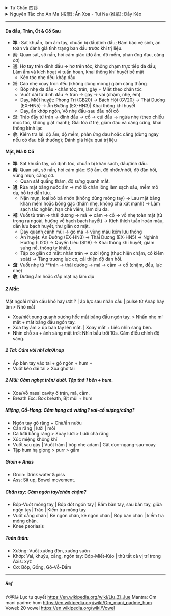 <details><summary>Tứ Chẩn 四診</summary>
 
+ Vọng (望): Thần sắc (da, mắt, nét mặt), Sắc diện (màu sắc da), Lưỡi (hình dạng, màu sắc, rêu lưỡi), Hình dáng cơ thể (béo, tỷ lệ cơ thể: phù nề,..), Cử động (run, yếu liệt, cứng, loạng choạng)
+ Văn (聞 – Nghe / Ngửi): Mùi hơi thở, mùi cơ thể, tiếng thở - nói, tim đập
+ Vấn (問): Chỗ nào khó chịu, chỗ nào ngứa, cảm thấy ko thông, cảm thấy nặng, thói quen xấu, bệnh ..
+ Thiết (切 –  / Bắt mạch): Sờ da (đàn hồi, lạnh-nóng, ẩm-nhớt), cơ (lỏng, ), bắt mạch.
</details>
<details><summary> Nguyên Tắc cho An Ma (按摩): Ấn Xoa - Tui Na (推拿): Đẩy Kéo </summary>
 
+ 先表后里: Trước ngoài, sau trong. 先上后下: Trước trên, sau dưới. 先近后远: Trước gần, sau xa.
+ 先轻后重: Trước nhẹ, sau mạnh. 先慢后快: Trước chậm, sau nhanh. 由外及内: Từ ngoài vào trong.
+ 由通至補瀉: Từ thông đến bổ tả
##### Kỹ thuật xoa bóp Tui Na: 準 (Chuẩn: Chuẩn bị) → 察 (Sát) → 通 (Thông) → 補 (Bổ) → 瀉 (Tả) → 收 (Thu: Kết thúc)
 
| Giai đoạn (漢字) | Mục tiêu chính                   | Kỹ thuật gợi ý                                               | Đặc điểm lực                         | Tốc độ        | Phạm vi         | Ví dụ huyệt/điểm               |
|------------------|----------------------------------|--------------------------------------------------------------|--------------------------------------|--------------|----------------|--------------------------------|
| 察 (Sát)         | Quan sát, xem xét, kiểm chứng    | Quan sát, sờ nắn, hỏi bệnh nhân, đánh giá trước và sau liệu trình | Rất nhẹ, tập trung cảm nhận           | Chậm         | Toàn vùng       | Độ ấm, độ mềm, phản ứng đau, sắc mặt |
| 通 (Thông)       | Khai thông khí huyết, làm ấm     | Xoa (摩), Vuốt (推), Miết (擠), Day nông (按)                  | Nhẹ – vừa, liên tục, đều             | Chậm         | Rộng           | Làm nóng vùng, vuốt dọc kinh lạc |
| 補 (Bổ)          | Nuôi dưỡng phần hư, phục hồi     | Day sâu chậm (按), Ấn giữ, Miết theo kinh (擠)                  | Vừa – sâu, tăng dần, êm              | Chậm         | Vừa            | Phong Trì (GB20), Kiên Tỉnh (GB21), Túc Tam Lý (ST36) |
| 瀉 (Tả)          | Giải ứ trệ, tiêu thực tà, giảm đau | Bấm A-thị huyệt (阿是穴), Đấm (捶), Vỗ (拍), Kéo giãn (牽引), Cào (抓) | Mạnh, dứt khoát, ngắt quãng hoặc kéo giãn đều | Nhanh – trung bình | Hẹp hoặc chuyên biệt | A-thị điểm, Hợp Cốc (LI4), Khúc Trì (LI11), Hoàn Khiêu (GB30) |
| 收 (Thu)    | Thư giãn, ổn định thần kinh      | Vuốt dài (撫), Cào nhẹ (抓), Xoa vòng (摩)                     | Nhẹ, êm dịu, đều đặn                  | Chậm         | Rộng           | Vuốt từ trung tâm ra ngoài, kết thúc vùng trị liệu |


###### Quy trình mẫu: Vai – Gáy
| Bước | Giai đoạn (漢字) | Thao tác chính                                | Thời lượng (tham khảo) | Ghi chú an toàn |
|------|------------------|-----------------------------------------------|------------------------|-----------------|
| 1    | **通 (Thông)**   | Xoa, vuốt, miết làm nóng toàn bộ vùng vai – gáy | 2–4 phút               | Dùng dầu/balm để tránh ma sát gây rát |
| 2    | **補 (Bổ)**      | Day sâu Kiên Tỉnh (GB21), Phong Trì (GB20)     | 3–5 phút               | Tăng lực từ từ, giữ cảm giác “căng tức dễ chịu” |
| 3    | **瀉 (Tả)**      | Bấm A-thị, đấm dọc hai bên cột sống, kéo giãn nhẹ | 2–4 phút               | Tránh ấn lên xương hoặc mạch máu lớn |
| 4    | **收 (Kết thúc)**| Vuốt dài và cào nhẹ toàn vùng                 | 30–60 giây             | Đưa cơ thể về trạng thái thư giãn, ổn định |
</details>

---
#### Da đầu, Trán, Ót & Cổ Sau
+ **準** : Sát khuẩn, làm ấm tay, chuẩn bị dầu/tinh dầu; Đảm bảo vệ sinh, an toàn và đánh giá tình trạng ban đầu trước khi trị liệu.
+ 察: Quan sát, sờ nắn, hỏi cảm giác (độ ấm, độ mềm, phản ứng đau, căng cơ)
+ 通: Hơ tay trên đỉnh đầu → hơ trên tóc, không chạm trực tiếp da đầu; Làm ấm và kích hoạt vi tuần hoàn, khai thông khí huyết bề mặt
  + Kéo tóc nhẹ đều khắp đầu
+ 補: Cào nhẹ xoay tròn đều (không dùng móng) giảm căng thẳng
  + Bóp nhẹ da đầu - chân tóc, trán, gáy + Miết theo chân tóc
  + Vuốt dài từ đỉnh đầu → trán → gáy → vai (chậm, nhẹ, êm)
  + Day, Miết huyệt: Phong Trì (GB20) → Bách Hội (GV20) → Thái Dương (EX-HN5) → Ấn Đường (EX-HN3)| Khai thông khí huyết
  + Day, ấn khớp ngón, Vỗ nhẹ đầu-sau đầu nối cổ
+ 瀉: Trảo đẩy từ trán → đỉnh đầu → cổ → cúi đầu → ngửa nhẹ (theo chiều mọc tóc, không giật mạnh); Giải tỏa ứ trệ, giảm đau và căng cứng, khai thông kinh lạc
+ 收: Kiểm tra lại: độ ấm, độ mềm, phản ứng đau hoặc căng (dừng ngay nếu có đau bất thường); Đánh giá hiệu quả trị liệu

#### Mặt, Má & Cổ 
+ **準**: Sát khuẩn tay, cố định tóc, chuẩn bị khăn sạch, dầu/tinh dầu.  
+ **察**: Quan sát, sờ nắn, hỏi cảm giác: Độ ẩm, độ nhờn/nhớt, độ đàn hồi, vùng mụn, căng cơ.  
  + Quan sát quầng thâm, độ sưng quanh mắt.  
+ **通**: Rửa mặt bằng nước ấm → mở lỗ chân lông làm sạch sâu, mềm mô da, hỗ trợ dẫn lưu.
  + Nặn mụn, loại bỏ bã nhờn (không dùng móng tay) → Lau mặt bằng khăn mềm hoặc bông gạc (thấm nhẹ, không chà xát mạnh) → Làm sạch tắc nghẽn, hạn chế viêm, làm dịu da.
+ **補**: Vuốt từ trán → thái dương → má → cằm → cổ → vỗ nhẹ toàn mặt (từ trong ra ngoài, hướng về hạch bạch huyết) → Kích thích tuần hoàn máu, dẫn lưu bạch huyết, thư giãn cơ mặt.
  - Day quanh cánh mũi → gò má → vùng máu kém lưu thông
  - Ấn huyệt: Ấn Đường (EX-HN3) → Thái Dương (EX-HN5) → Nghinh Hương (LI20) → Quyền Liêu (SI18)  → Khai thông khí huyết, giảm sưng nề, thông tỵ khiếu.
  - Tập co giãn cơ mặt: nhăn trán → cười rộng (thực hiện chậm, có kiểm soát)  → Tăng trương lực cơ, cải thiện độ đàn hồi.
+ **瀉**: Vuốt nhẹ từ **trán → thái dương → má → cằm → cổ (chậm, đều, lực nhẹ) 
+ **收**: Dưỡng ẩm hoặc đắp mặt nạ làm dịu

##### 2 Mắt:  
Mặt ngoài nhãn cầu khô hay ướt ? | áp lực sau nhãn cầu | pulse từ Anap hay tim > Nhỏ mắt
+ Xoa/niết xung quanh xương hốc mắt bằng đầu ngón tay. > Nhấn nhẹ mí mắt + mắt bằng đầu ngón tay. 
+ Xoa tay ấm > úp bàn tay lên mắt. | Xoay mắt + Liếc nhìn sang bên.
+ Nhìn chỗ xa + ánh sáng mặt trời: Nhìn bầu trời 10s. Cảm điều chỉnh độ sáng.
##### 2 Tai: Cảm vòi nhĩ air/Anap 
+ Ấp bàn tay vào tai + gõ ngón + hum +
+ Vuốt kéo dái tai > Xoa ghờ tai
##### 2 Mũi: Cảm nghẹt trên/ dưới. Tập thở 1 bên + hum.
+ Xoa/Vỗ nasal cavity ở trán, má, cằm.
+ Breath Exc: Box breath, Bịt mũi + hum
##### Miệng, Cổ-Họng: Cảm họng có vướng? vai-cổ sượng/cứng? 
+ Ngón tay gõ răng + Chà/ấn nướu
+ Cắn răng | lưỡi | môi
+ Cà lưỡi bằng răng > Xoay lưỡi > Lưỡi chà răng
+ Xúc miệng không khí
+ Vuốt sau gáy | Vuốt hàm | bóp nhẹ adam | Gật dọc-ngang-sau-xoay
+ Tập hum hạ giọng > purr > gầm
##### Groin + Anus
+ Groin: Drink water & piss
+ Ass: Sit up, Bowel movement.
##### Chân tay: Cảm ngón tay/chân chậm?
+ Bóp-Vuốt móng tay | Bóp đốt ngón tay | Bấm bàn tay, sau bàn tay, giữa ngón tay| Trảo | Kiểm tra móng tay
+ Vuốt cẳng chân | Bẻ ngón chân, kẽ ngón chân | Bóp bàn chân | kiểm tra móng chân.
+ Knee psoriasis
##### Toàn thân: 
+ Xương: Vuốt xương đòn, xương sườn
+ Khớp: Vai, khuỷu, cẳng, ngón tay: Bóp-Miết-Kéo | thử tất cả vị trí trong Axis: xyz
+ Cơ: Bóp, Gồng, Gõ-Vỗ-Đấm
---
##### Ref
六字訣 Lục tự quyết
https://en.wikipedia.org/wiki/Liu_Zi_Jue
Mantra: Om mani padme hum
https://en.wikipedia.org/wiki/Om_mani_padme_hum
Vowel: 20 vowel
https://en.wikipedia.org/wiki/Vowel
